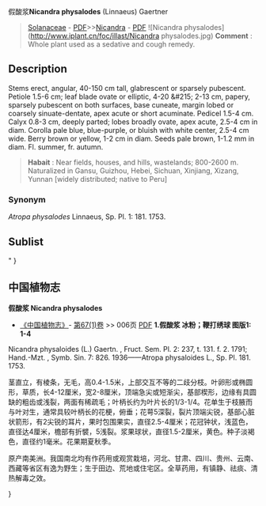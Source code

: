 假酸浆**Nicandra physalodes** (Linnaeus) Gaertner

> [Solanaceae](http://www.iplant.cn/info/Solanaceae?t=foc) - [PDF](http://www.iplant.cn/foc/pdf/Solanaceae.pdf)>>[Nicandra](http://www.iplant.cn/info/Nicandra?t=foc) - [PDF](http://www.iplant.cn/foc/pdf/Nicandra.pdf)
![Nicandra physalodes](http://www.iplant.cn/foc/illast/Nicandra physalodes.jpg)
> **Comment** : 
> Whole plant used as a sedative and cough remedy.

## Description

Stems erect, angular, 40-150 cm tall, glabrescent or sparsely pubescent. Petiole 1.5-6 cm; leaf blade ovate or elliptic, 4-20 &amp;#215; 2-13 cm, papery, sparsely pubescent on both surfaces, base cuneate, margin lobed or coarsely sinuate-dentate, apex acute or short acuminate. Pedicel 1.5-4 cm. Calyx 0.8-3 cm, deeply parted; lobes broadly ovate, apex acute, 2.5-4 cm in diam. Corolla pale blue, blue-purple, or bluish with white center, 2.5-4 cm wide. Berry brown or yellow, 1-2 cm in diam. Seeds pale brown, 1-1.2 mm in diam. Fl. summer, fr. autumn.
> **Habait** : 
> Near fields, houses, and hills, wastelands; 800-2600 m. Naturalized in Gansu, Guizhou, Hebei, Sichuan, Xinjiang, Xizang, Yunnan [widely distributed; native to Peru]

### Synonym
*Atropa physalodes* Linnaeus, Sp. Pl. 1: 181. 1753.

## Sublist
"
}
## 中国植物志

**假酸浆 Nicandra physalodes**

* [《中国植物志》](http://www.iplant.cn/frps)- [第67(1)卷](http://www.iplant.cn/frps/vol/67(1)) >> 006页 [PDF](http://www.iplant.cn/frps/pdf/67(1)/006.pdf)
**1.假酸浆 冰粉；鞭打绣球 图版1: 1-4**

Nicandra physaloides (L.) Gaertn. , Fruct. Sem. Pl. 2: 237, t. 131. f. 2. 1791; Hand.-Mzt. , Symb. Sin. 7: 826. 1936——Atropa physaloides L., Sp. Pl. 181. 1753.

茎直立，有棱条，无毛，高0.4-1.5米，上部交互不等的二歧分枝。叶卵形或椭圆形，草质，长4-12厘米，宽2-8厘米，顶端急尖或短渐尖，基部楔形，边缘有具圆缺的粗齿或浅裂，两面有稀疏毛；叶柄长约为叶片长的1/3-1/4。花单生于枝腋而与叶对生，通常具较叶柄长的花梗，俯垂；花萼5深裂，裂片顶端尖锐，基部心脏状箭形，有2尖锐的耳片，果时包围果实，直径2.5-4厘米；花冠钟状，浅蓝色，直径达4厘米，檐部有折襞，5浅裂。浆果球状，直径1.5-2厘米，黄色。种子淡褐色，直径约1毫米。花果期夏秋季。

原产南美洲。我国南北均有作药用或观赏栽培，河北、甘肃、四川、贵州、云南、西藏等省区有逸为野生；生于田边、荒地或住宅区。全草药用，有镇静、祛痰、清热解毒之效。

}